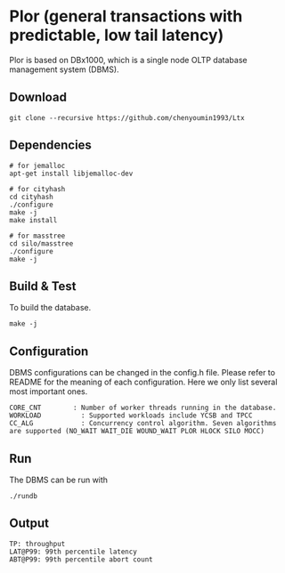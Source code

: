 Plor (general transactions with predictable, low tail latency)
=======

Plor is based on DBx1000, which is a single node OLTP database management system (DBMS).

Download
------------
	git clone --recursive https://github.com/chenyoumin1993/Ltx

Dependencies
------------
	# for jemalloc 
	apt-get install libjemalloc-dev

	# for cityhash
	cd cityhash
	./configure
	make -j
	make install

	# for masstree
	cd silo/masstree
	./configure
	make -j

Build & Test
------------

To build the database.

    make -j

Configuration
-------------

DBMS configurations can be changed in the config.h file. Please refer to README for the meaning of each configuration. Here we only list several most important ones. 

	CORE_CNT        : Number of worker threads running in the database.
	WORKLOAD          : Supported workloads include YCSB and TPCC
	CC_ALG            : Concurrency control algorithm. Seven algorithms are supported (NO_WAIT WAIT_DIE WOUND_WAIT PLOR HLOCK SILO MOCC)

                        
Run
---

The DBMS can be run with 

    ./rundb


Output
-------------
	TP: throughput
	LAT@P99: 99th percentile latency
	ABT@P99: 99th percentile abort count
